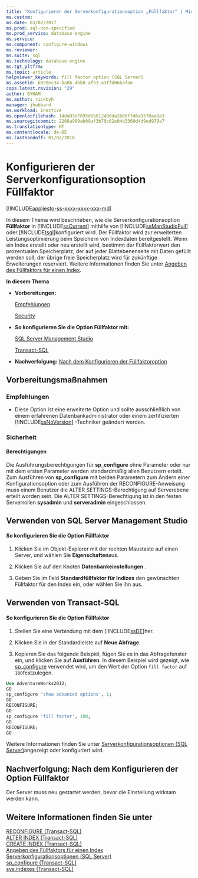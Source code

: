 ```yaml
---
title: "Konfigurieren der Serverkonfigurationsoption „Füllfaktor“ | Microsoft-Dokumentation"
ms.custom: 
ms.date: 03/02/2017
ms.prod: sql-non-specified
ms.prod_service: database-engine
ms.service: 
ms.component: configure-windows
ms.reviewer: 
ms.suite: sql
ms.technology: database-engine
ms.tgt_pltfrm: 
ms.topic: article
helpviewer_keywords: fill factor option [SQL Server]
ms.assetid: b920ec34-ba8b-4bb8-af53-a3ffd06bafa6
caps.latest.revision: "29"
author: BYHAM
ms.author: rickbyh
manager: jhubbard
ms.workload: Inactive
ms.openlocfilehash: 14da03d7895d6b012490da2666ffd6a9570aa8a3
ms.sourcegitcommit: 2208a909ab09af3b79c62e04d3360d4d9ed970a7
ms.translationtype: HT
ms.contentlocale: de-DE
ms.lasthandoff: 01/02/2018
---
```

# <a name="configure-the-fill-factor-server-configuration-option"></a>Konfigurieren der Serverkonfigurationsoption Füllfaktor
[!INCLUDE[appliesto-ss-xxxx-xxxx-xxx-md](../../includes/appliesto-ss-xxxx-xxxx-xxx-md.md)]

  In diesem Thema wird beschrieben, wie die Serverkonfigurationsoption **Füllfaktor** in [!INCLUDE[ssCurrent](../../includes/sscurrent-md.md)] mithilfe von [!INCLUDE[ssManStudioFull](../../includes/ssmanstudiofull-md.md)] oder [!INCLUDE[tsql](../../includes/tsql-md.md)]konfiguriert wird. Der Füllfaktor wird zur erweiterten Leistungsoptimierung beim Speichern von Indexdaten bereitgestellt. Wenn ein Index erstellt oder neu erstellt wird, bestimmt der Füllfaktorwert den prozentualen Speicherplatz, der auf jeder Blattebenenseite mit Daten gefüllt werden soll; der übrige freie Speicherplatz wird für zukünftige Erweiterungen reserviert. Weitere Informationen finden Sie unter [Angeben des Füllfaktors für einen Index](../../relational-databases/indexes/specify-fill-factor-for-an-index.md).  
  
 **In diesem Thema**  
  
-   **Vorbereitungen:**  
  
     [Empfehlungen](#Recommendations)  
  
     [Security](#Security)  
  
-   **So konfigurieren Sie die Option Füllfaktor mit:**  
  
     [SQL Server Management Studio](#SSMSProcedure)  
  
     [Transact-SQL](#TsqlProcedure)  
  
-   **Nachverfolgung:**  [Nach dem Konfigurieren der Füllfaktoroption](#FollowUp)  
  
##  <a name="BeforeYouBegin"></a> Vorbereitungsmaßnahmen  
  
###  <a name="Recommendations"></a> Empfehlungen  
  
-   Diese Option ist eine erweiterte Option und sollte ausschließlich von einem erfahrenen Datenbankadministrator oder einem zertifizierten [!INCLUDE[ssNoVersion](../../includes/ssnoversion-md.md)] -Techniker geändert werden.  
  
###  <a name="Security"></a> Sicherheit  
  
####  <a name="Permissions"></a> Berechtigungen  
 Die Ausführungsberechtigungen für **sp_configure** ohne Parameter oder nur mit dem ersten Parameter werden standardmäßig allen Benutzern erteilt. Zum Ausführen von **sp_configure** mit beiden Parametern zum Ändern einer Konfigurationsoption oder zum Ausführen der RECONFIGURE-Anweisung muss einem Benutzer die ALTER SETTINGS-Berechtigung auf Serverebene erteilt worden sein. Die ALTER SETTINGS-Berechtigung ist in den festen Serverrollen **sysadmin** und **serveradmin** eingeschlossen.  
  
##  <a name="SSMSProcedure"></a> Verwenden von SQL Server Management Studio  
  
#### <a name="to-configure-the-fill-factor-option"></a>So konfigurieren Sie die Option Füllfaktor  
  
1.  Klicken Sie im Objekt-Explorer mit der rechten Maustaste auf einen Server, und wählen Sie **Eigenschaften**aus.  
  
2.  Klicken Sie auf den Knoten **Datenbankeinstellungen** .  
  
3.  Geben Sie im Feld **Standardfüllfaktor für Indizes** den gewünschten Füllfaktor für den Index ein, oder wählen Sie ihn aus.  
  
##  <a name="TsqlProcedure"></a> Verwenden von Transact-SQL  
  
#### <a name="to-configure-the-fill-factor-option"></a>So konfigurieren Sie die Option Füllfaktor  
  
1.  Stellen Sie eine Verbindung mit dem [!INCLUDE[ssDE](../../includes/ssde-md.md)]her.  
  
2.  Klicken Sie in der Standardleiste auf **Neue Abfrage**.  
  
3.  Kopieren Sie das folgende Beispiel, fügen Sie es in das Abfragefenster ein, und klicken Sie auf **Ausführen**. In diesem Beispiel wird gezeigt, wie [sp_configure](../../relational-databases/system-stored-procedures/sp-configure-transact-sql.md) verwendet wird, um den Wert der Option `fill factor` auf `100`festzulegen.  
  
```sql  
Use AdventureWorks2012;  
GO  
sp_configure 'show advanced options', 1;  
GO  
RECONFIGURE;  
GO  
sp_configure 'fill factor', 100;  
GO  
RECONFIGURE;  
GO  
```  
  
 Weitere Informationen finden Sie unter [Serverkonfigurationsoptionen &#40;SQL Server&#41;](../../database-engine/configure-windows/server-configuration-options-sql-server.md)angezeigt oder konfiguriert wird.  
  
##  <a name="FollowUp"></a> Nachverfolgung: Nach dem Konfigurieren der Option Füllfaktor  
 Der Server muss neu gestartet werden, bevor die Einstellung wirksam werden kann.  
  
## <a name="see-also"></a>Weitere Informationen finden Sie unter  
 [RECONFIGURE &#40;Transact-SQL&#41;](../../t-sql/language-elements/reconfigure-transact-sql.md)   
 [ALTER INDEX &#40;Transact-SQL&#41;](../../t-sql/statements/alter-index-transact-sql.md)   
 [CREATE INDEX &#40;Transact-SQL&#41;](../../t-sql/statements/create-index-transact-sql.md)   
 [Angeben des Füllfaktors für einen Index](../../relational-databases/indexes/specify-fill-factor-for-an-index.md)   
 [Serverkonfigurationsoptionen &#40;SQL Server&#41;](../../database-engine/configure-windows/server-configuration-options-sql-server.md)   
 [sp_configure &#40;Transact-SQL&#41;](../../relational-databases/system-stored-procedures/sp-configure-transact-sql.md)   
 [sys.indexes &#40;Transact-SQL&#41;](../../relational-databases/system-catalog-views/sys-indexes-transact-sql.md)  
  
  
